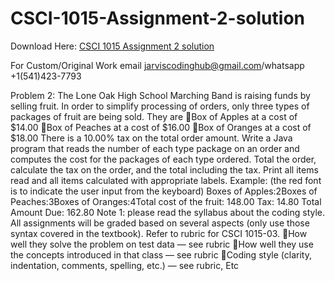 # CSCI-1015-Assignment-2-solution

Download Here: [CSCI 1015 Assignment 2 solution](https://jarviscodinghub.com/assignment/csci-1015-assignment-2-solution/)

For Custom/Original Work email jarviscodinghub@gmail.com/whatsapp +1(541)423-7793

Problem 2: The Lone Oak High School Marching Band is raising funds by selling fruit. In order to simplify processing of orders, only three types of packages of fruit are being sold. They are Box of Apples at a cost of $14.00 Box of Peaches at a cost of $16.00 Box of Oranges at a cost of $18.00 There is a 10.00% tax on the total order amount. Write a Java program that reads the number of each type package on an order and computes the cost for the packages of each type ordered. Total the order, calculate the tax on the order, and the total including the tax. Print all items read and all items calculated with appropriate labels. Example: (the red font is to indicate the user input from the keyboard) Boxes of Apples:2Boxes of Peaches:3Boxes of Oranges:4Total cost of the fruit: 148.00 Tax: 14.80 Total Amount Due: 162.80 Note 1: please read the syllabus about the coding style. All assignments will be graded based on several aspects (only use those syntax covered in the textbook). Refer to rubric for CSCI 1015-03. How well they solve the problem on test data — see rubric How well they use the concepts introduced in that class — see rubric Coding style (clarity, indentation, comments, spelling, etc.) — see rubric, Etc
